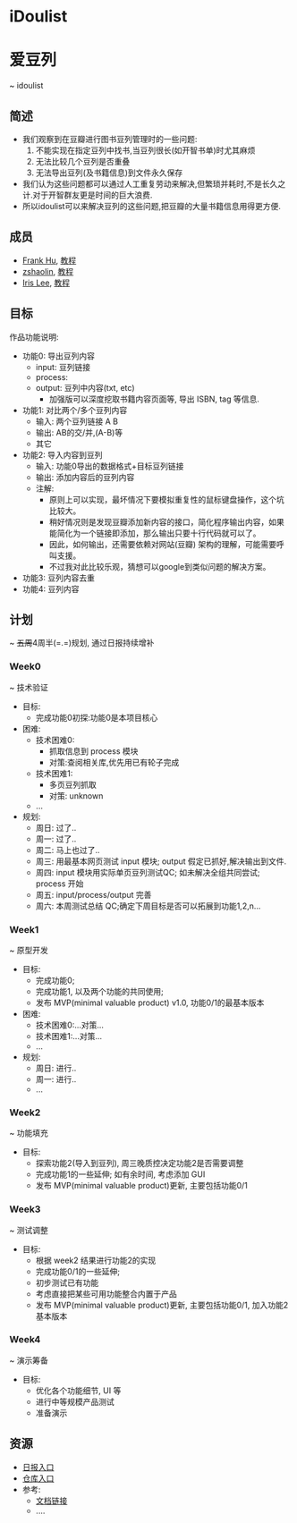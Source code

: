 # iDoulist
# 爱豆列
~ idoulist
## 简述
- 我们观察到在豆瓣进行图书豆列管理时的一些问题:
  1. 不能实现在指定豆列中找书,当豆列很长(如开智书单)时尤其麻烦
  2. 无法比较几个豆列是否重叠
  3. 无法导出豆列(及书籍信息)到文件永久保存
- 我们认为这些问题都可以通过人工重复劳动来解决,但繁琐并耗时,不是长久之计.对于开智群友更是时间的巨大浪费.
- 所以idoulist可以来解决豆列的这些问题,把豆瓣的大量书籍信息用得更方便.

## 成员

- [Frank Hu](https://github.com/Frank-the-Obscure), [教程](https://www.gitbook.com/book/frank-the-obscure/pythoncamp0/details)
- [zshaolin](https://github.com/zshaolin), [教程](https://github.com/zshaolin/pythoncamp0)
- [Iris Lee](https://github.com/nicetag), [教程](?)

## 目标
作品功能说明:

- 功能0: 导出豆列内容
    + input: 豆列链接
    + process:
    + output: 豆列中内容(txt, etc) 
      - 加强版可以深度挖取书籍内容页面等, 导出 ISBN, tag 等信息.
- 功能1: 对比两个/多个豆列内容
    + 输入: 两个豆列链接 A B
    + 输出: AB的交/并,(A-B)等
    + 其它
- 功能2: 导入内容到豆列
    - 输入: 功能0导出的数据格式+目标豆列链接
    - 输出: 添加内容后的豆列内容
    - 注解:
      - 原则上可以实现，最坏情况下要模拟重复性的鼠标键盘操作，这个坑比较大。 
      - 稍好情况则是发现豆瓣添加新内容的接口，简化程序输出内容，如果能简化为一个链接即添加，那么输出只要十行代码就可以了。
      - 因此，如何输出，还需要依赖对网站(豆瓣) 架构的理解，可能需要呼叫支援。
      - 不过我对此比较乐观，猜想可以google到类似问题的解决方案。
- 功能3: 豆列内容去重
- 功能4: 豆列内容

## 计划
~ ~~五周~~4周半(=.=)规划, 通过日报持续增补

### Week0
~ 技术验证

- 目标:
    - 完成功能0初探:功能0是本项目核心
- 困难:
    - 技术困难0:
      - 抓取信息到 process 模块
      - 对策:查阅相关库,优先用已有轮子完成
    - 技术困难1:
      - 多页豆列抓取
      - 对策: unknown
    - ...
- 规划:
    - 周日: 过了..
    - 周一: 过了..
    - 周二: 马上也过了..
    - 周三: 用最基本网页测试 input 模块; output 假定已抓好,解决输出到文件.
    - 周四: input 模块用实际单页豆列测试QC; 如未解决全组共同尝试; process 开始
    - 周五: input/process/output 完善
    - 周六: 本周测试总结 QC;确定下周目标是否可以拓展到功能1,2,n...

### Week1
~ 原型开发

- 目标:
    - 完成功能0;
    - 完成功能1, 以及两个功能的共同使用;
    - 发布 MVP(minimal valuable product) v1.0, 功能0/1的最基本版本
- 困难:
    - 技术困难0:...对策...
    - 技术困难1:...对策...
    - ...
- 规划:
    - 周日: 进行..
    - 周一: 进行..
    - ...

### Week2
~ 功能填充

- 目标:
    - 探索功能2(导入到豆列), 周三晚质控决定功能2是否需要调整
    - 完成功能1的一些延伸; 如有余时间, 考虑添加 GUI
    - 发布 MVP(minimal valuable product)更新, 主要包括功能0/1

### Week3
~ 测试调整

- 目标:
    - 根据 week2 结果进行功能2的实现
    - 完成功能0/1的一些延伸; 
    - 初步测试已有功能
    - 考虑直接把某些可用功能整合内置于产品
    - 发布 MVP(minimal valuable product)更新, 主要包括功能0/1, 加入功能2基本版本
    
### Week4
~ 演示筹备

- 目标:
    - 优化各个功能细节, UI 等
    - 进行中等规模产品测试
    - 准备演示

## 资源
- [日报入口](https://github.com/Frank-the-Obscure/iDoulist/wiki/Daily-report)
- [仓库入口](https://github.com/Frank-the-Obscure/iDoulist)
- 参考:
    - [文档链接](https://github.com/Frank-the-Obscure/iDoulist/blob/master/README.md)
    - ....
